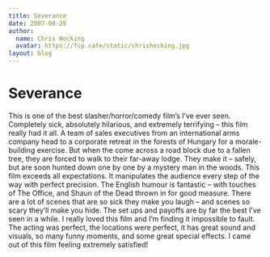 ```yaml
---
title: Severance
date: 2007-08-28
author:
  name: Chris Hocking
  avatar: https://fcp.cafe/static/chrishocking.jpg
layout: blog
---
```

# Severance

This is one of the best slasher/horror/comedy film’s I’ve ever seen. Completely sick, absolutely hilarious, and extremely terrifying – this film really had it all. A team of sales executives from an international arms company head to a corporate retreat in the forests of Hungary for a morale-building exercise. But when the come across a road block due to a fallen tree, they are forced to walk to their far-away lodge. They make it – safely, but are soon hunted down one by one by a mystery man in the woods. This film exceeds all expectations. It manipulates the audience every step of the way with perfect precision. The English humour is fantastic – with touches of The Office, and Shaun of the Dead thrown in for good measure. There are a lot of scenes that are so sick they make you laugh – and scenes so scary they’ll make you hide. The set ups and payoffs are by far the best I’ve seen in a while. I really loved this film and I’m finding it impossible to fault. The acting was perfect, the locations were perfect, it has great sound and visuals, so many funny moments, and some great special effects. I came out of this film feeling extremely satisfied!